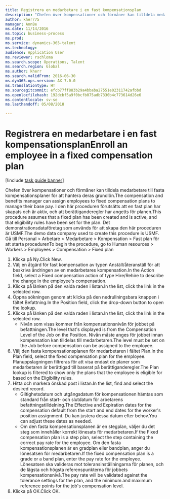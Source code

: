 ```yaml
--- 
title: Registrera en medarbetare i en fast kompensationsplan
description: "Chefen över kompensationer och förmåner kan tilldela medarbetare till fasta kompensationsplaner för att hantera deras grundlön."
author: kherr75
manager: AnnBe
ms.date: 11/14/2016
ms.topic: business-process
ms.prod: 
ms.service: dynamics-365-talent
ms.technology: 
audience: Application User
ms.reviewer: rschloma
ms.search.scope: Operations, Talent
ms.search.region: Global
ms.author: kherr
ms.search.validFrom: 2016-06-30
ms.dyn365.ops.version: AX 7.0.0
ms.translationtype: HT
ms.sourcegitcommit: efcb77ff883b29a4bbaba27551e02311742afbbd
ms.openlocfilehash: 192dcbf5a9f0bcfb075adb7330b4c773614d26e6
ms.contentlocale: sv-se
ms.lasthandoff: 05/08/2018

---
```

# <a name="enroll-an-employee-in-a-fixed-compensation-plan"></a><span data-ttu-id="31ca5-103">Registrera en medarbetare i en fast kompensationsplan</span><span class="sxs-lookup"><span data-stu-id="31ca5-103">Enroll an employee in a fixed compensation plan</span></span>

[!include [task guide banner](../../includes/task-guide-banner.md)]

<span data-ttu-id="31ca5-104">Chefen över kompensationer och förmåner kan tilldela medarbetare till fasta kompensationsplaner för att hantera deras grundlön.</span><span class="sxs-lookup"><span data-stu-id="31ca5-104">The compensation and benefits manager can assign employees to fixed compensation plans to manage their base pay.</span></span> <span data-ttu-id="31ca5-105">I den här proceduren förutsätts att en fast plan har skapats och är aktiv, och att berättiganderegler har angetts för planen.</span><span class="sxs-lookup"><span data-stu-id="31ca5-105">This procedure assumes that a fixed plan has been created and is active, and that eligibility rules have been set for the plan.</span></span> <span data-ttu-id="31ca5-106">Det demonstrationsdataföretag som används för att skapa den här proceduren är USMF.</span><span class="sxs-lookup"><span data-stu-id="31ca5-106">The demo data company used to create this procedure is USMF.</span></span> <span data-ttu-id="31ca5-107">Gå till Personal > Arbetare > Medarbetare > Kompensation > Fast plan för att starta proceduren</span><span class="sxs-lookup"><span data-stu-id="31ca5-107">To begin the procedure, go to Human resources > Workers > Employees > Compensation > Fixed plan</span></span>

1. <span data-ttu-id="31ca5-108">Klicka på Ny.</span><span class="sxs-lookup"><span data-stu-id="31ca5-108">Click New.</span></span>
2. <span data-ttu-id="31ca5-109">Välj en åtgärd för fast kompensation av typen Anställ/återanställ för att beskriva ändringen av en medarbetares kompensation.</span><span class="sxs-lookup"><span data-stu-id="31ca5-109">In the Action field, select a Fixed compensation action of type Hire/Rehire to describe the change in the employee's compensation.</span></span>
3. <span data-ttu-id="31ca5-110">Klicka på länken på den valda raden i listan.</span><span class="sxs-lookup"><span data-stu-id="31ca5-110">In the list, click the link in the selected row.</span></span>
4. <span data-ttu-id="31ca5-111">Öppna sökningen genom att klicka på den nedrullningsbara knappen i fältet Befattning.</span><span class="sxs-lookup"><span data-stu-id="31ca5-111">In the Position field, click the drop-down button to open the lookup.</span></span>
5. <span data-ttu-id="31ca5-112">Klicka på länken på den valda raden i listan.</span><span class="sxs-lookup"><span data-stu-id="31ca5-112">In the list, click the link in the selected row.</span></span>
    * <span data-ttu-id="31ca5-113">Nivån som visas kommer från kompensationsnivån för jobbet på befattningen.</span><span class="sxs-lookup"><span data-stu-id="31ca5-113">The level that's displayed is from the Compensation Level of the Job on the Position.</span></span> <span data-ttu-id="31ca5-114">Nivån måste anges för jobbet innan kompensation kan tilldelas till medarbetaren.</span><span class="sxs-lookup"><span data-stu-id="31ca5-114">The level must be set on the Job before compensation can be assigned to the employee.</span></span>  
6. <span data-ttu-id="31ca5-115">Välj den fasta kompensationsplanen för medarbetaren i fältet Plan.</span><span class="sxs-lookup"><span data-stu-id="31ca5-115">In the Plan field, select the fixed compensation plan for the employee.</span></span> <span data-ttu-id="31ca5-116">Planuppslagningen filtreras för att visa endast de planer som medarbetaren är berättigad till baserat på berättiganderegler.</span><span class="sxs-lookup"><span data-stu-id="31ca5-116">The Plan lookup is filtered to show only the plans that the employee is eligible for based on the Eligibility rules.</span></span>
7. <span data-ttu-id="31ca5-117">Hitta och markera önskad post i listan.</span><span class="sxs-lookup"><span data-stu-id="31ca5-117">In the list, find and select the desired record.</span></span>
    * <span data-ttu-id="31ca5-118">Giltighetsdatum och utgångsdatum för kompensationen hämtas som standard från start- och slutdatum för arbetarens befattningstilldelning.</span><span class="sxs-lookup"><span data-stu-id="31ca5-118">The Effective and Expiration dates for the compensation default from the start and end dates for the worker's position assignment.</span></span> <span data-ttu-id="31ca5-119">Du kan justera dessa datum efter behov.</span><span class="sxs-lookup"><span data-stu-id="31ca5-119">You can adjust these dates as needed.</span></span>  
    * <span data-ttu-id="31ca5-120">Om den fasta kompensationsplanen är en stegplan, väljer du det steg som innehåller korrekt lönesats för medarbetaren.</span><span class="sxs-lookup"><span data-stu-id="31ca5-120">If the Fixed compensation plan is a step plan, select the step containing the correct pay rate for the employee.</span></span> <span data-ttu-id="31ca5-121">Om den fasta kompensationsplanen är en gradplan eller bandplan, anger du lönesatsen för medarbetaren.</span><span class="sxs-lookup"><span data-stu-id="31ca5-121">If the fixed compensation plan is a grade or a band plan, enter the pay rate for the employee.</span></span> <span data-ttu-id="31ca5-122">Lönesatsen ska valideras mot toleransinställningarna för planen, och de lägsta och högsta referenspunkterna för jobbets kompensationsnivå.</span><span class="sxs-lookup"><span data-stu-id="31ca5-122">The pay rate will be validated against the tolerance settings for the plan, and the minimum and maximum reference points for the job's compensation level.</span></span>  
8. <span data-ttu-id="31ca5-123">Klicka på OK.</span><span class="sxs-lookup"><span data-stu-id="31ca5-123">Click OK.</span></span>


